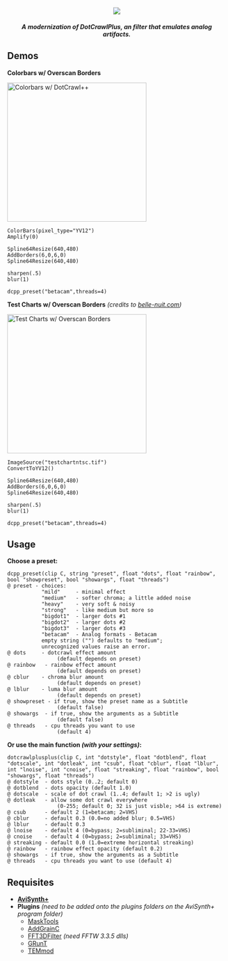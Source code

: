 # <div align="center"><img src="https://user-images.githubusercontent.com/40833244/173114548-6b44afd5-8bd7-4e70-877e-864e99e36803.png" /></div>
#### <p align="center">***A modernization of DotCrawlPlus, an filter that emulates analog artifacts.***</p>

## Demos
**Colorbars w/ Overscan Borders**

<img alt="Colorbars w/ DotCrawl++" src="https://user-images.githubusercontent.com/40833244/173113179-746995d3-2b87-497a-a36f-7cf81ccc8ce6.png" height="320">
  
```avisynth
ColorBars(pixel_type="YV12")
Amplify(0)

Spline64Resize(640,480)
AddBorders(6,0,6,0)
Spline64Resize(640,480)

sharpen(.5)
blur(1)

dcpp_preset("betacam",threads=4)
```

**Test Charts w/ Overscan Borders** *(credits to [belle-nuit.com](https://www.belle-nuit.com/test-chart))*

<img alt="Test Charts w/ Overscan Borders" src="https://user-images.githubusercontent.com/40833244/173119438-d406115a-b9ab-4a8b-99cf-9029392b009a.png" height="320">
  
```
ImageSource("testchartntsc.tif")
ConvertToYV12()

Spline64Resize(640,480)
AddBorders(6,0,6,0)
Spline64Resize(640,480)

sharpen(.5)
blur(1)

dcpp_preset("betacam",threads=4)
```

## Usage

**Choose a preset:**
```
dcpp_preset(clip C, string "preset", float "dots", float "rainbow", bool "showpreset", bool "showargs", float "threads")
@ preset - choices:
           "mild"     - minimal effect
           "medium"   - softer chroma; a little added noise
           "heavy"    - very soft & noisy
           "strong"   - like medium but more so
           "bigdot1"  - larger dots #1
           "bigdot2"  - larger dots #2
           "bigdot3"  - larger dots #3
           "betacam"  - Analog formats - Betacam
           empty string ("") defaults to "medium";
           unrecognized values raise an error.
@ dots     - dotcrawl effect amount
                (default depends on preset)
@ rainbow   - rainbow effect amount
                (default depends on preset)
@ cblur    - chroma blur amount
                (default depends on preset)
@ lblur    - luma blur amount
                (default depends on preset)
@ showpreset - if true, show the preset name as a Subtitle
                (default false)
@ showargs  - if true, show the arguments as a Subtitle
                (default false)
@ threads   - cpu threads you want to use
                (default 4)
```

**Or use the main function *(with your settings)*:**
```
dotcrawlplusplus(clip C, int "dotstyle", float "dotblend", float "dotscale", int "dotleak", int "csub", float "cblur", float "lblur", int "lnoise", int "cnoise", float "streaking", float "rainbow", bool "showargs", float "threads")
@ dotstyle  - dots style (0..2; default 0)
@ dotblend  - dots opacity (default 1.0)
@ dotscale  - scale of dot crawl (1..4; default 1; >2 is ugly)
@ dotleak   - allow some dot crawl everywhere 
                (0-255; default 0; 32 is just visble; >64 is extreme)
@ csub      - default 2 (1=betacam; 2=VHS)
@ cblur     - default 0.3 (0.0=no added blur; 0.5=VHS)
@ lblur     - default 0.3
@ lnoise    - default 4 (0=bypass; 2=subliminal; 22-33=VHS)
@ cnoise    - default 4 (0=bypass; 2=subliminal; 33=VHS)
@ streaking - default 0.0 (1.0=extreme horizontal streaking)
@ rainbow   - rainbow effect opacity (default 0.2)
@ showargs  - if true, show the arguments as a Subtitle
@ threads   - cpu threads you want to use (default 4)
```

## Requisites

- **[AviSynth+](https://github.com/AviSynth/AviSynthPlus/releases)**
- **Plugins** *(need to be added onto the plugins folders on the AviSynth+ program folder)*
    - [MaskTools](https://github.com/pinterf/masktools/releases/)
    - [AddGrainC](https://github.com/pinterf/AddGrainC/releases)
    - [FFT3DFilter](https://github.com/pinterf/fft3dfilter/releases) *(need FFTW 3.3.5 dlls)*
    - [GRunT](https://github.com/pinterf/GRunT/releases)
    - [TEMmod](https://github.com/Asd-g/TEMmod/releases)
